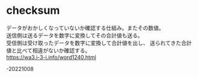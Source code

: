 # checksum
データがおかしくなっていないか確認する仕組み。またその数値。  
送信側は送るデータを数字に変換してその合計値も送る。  
受信側は受け取ったデータを数字に変換して合計値を出し、
送られてきた合計値と比べて相違がないか確認する。  
https://wa3.i-3-i.info/word1240.html  

-20221008
